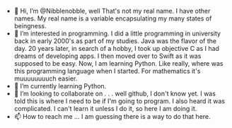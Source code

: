 - 👋 Hi, I’m @Nibblenobble, well That's not my real name.  I have other names.  My real name is a variable encapsulating my many states of beingness.  
- 👀 I’m interested in programming.  I did a little programming in university back in early 2000's as part of my studies.  Java was the flavor of the day.  20 years later,
in search of a hobby, I took up objective C as I had dreams of developing apps.  I then moved over to Swift as it was supposed to be easy.  Now, I am learning Python.  Like really,
where was this programming language when I started.  For mathematics it's muuuuuuuuch easier.  
- 🌱 I’m currently learning Python.  
- 💞️ I’m looking to collaborate on . . . well github, I don't know yet.  I was told this is where I need to be if I'm going to program.  I also heard it was complicated.  I can't 
learn it unless I do it, so here I am doing it.
- 📫 How to reach me ... I am guessing there is a way to do that here.  

<!---
Nibblenobble/Nibblenobble is a ✨ special ✨ repository because its `README.md` (this file) appears on your GitHub profile.
You can click the Preview link to take a look at your changes.
--->
